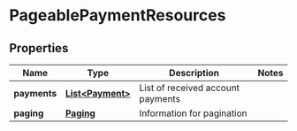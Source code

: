 
# PageablePaymentResources

## Properties
Name | Type | Description | Notes
------------ | ------------- | ------------- | -------------
**payments** | [**List&lt;Payment&gt;**](Payment.md) | List of received account payments | 
**paging** | [**Paging**](Paging.md) | Information for pagination | 




